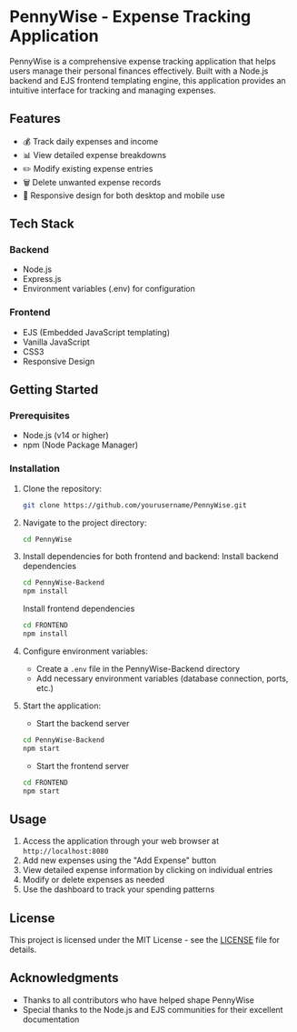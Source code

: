 # PennyWise - Expense Tracking Application

PennyWise is a comprehensive expense tracking application that helps users manage their personal finances effectively. Built with a Node.js backend and EJS frontend templating engine, this application provides an intuitive interface for tracking and managing expenses.

## Features

- 💰 Track daily expenses and income
- 📊 View detailed expense breakdowns
- ✏️ Modify existing expense entries
- 🗑️ Delete unwanted expense records
- 📱 Responsive design for both desktop and mobile use

## Tech Stack

### Backend
- Node.js
- Express.js
- Environment variables (.env) for configuration

### Frontend
- EJS (Embedded JavaScript templating)
- Vanilla JavaScript
- CSS3
- Responsive Design


## Getting Started

### Prerequisites
- Node.js (v14 or higher)
- npm (Node Package Manager)

### Installation

1. Clone the repository:
    ```bash
    git clone https://github.com/yourusername/PennyWise.git
    ```

2. Navigate to the project directory:
    ```bash
    cd PennyWise
    ```
3. Install dependencies for both frontend and backend:
    Install backend dependencies
    ```bash
    cd PennyWise-Backend
    npm install
    ```
    Install frontend dependencies
    ```bash
    cd FRONTEND
    npm install
    ```
4. Configure environment variables:
    - Create a `.env` file in the PennyWise-Backend directory
    - Add necessary environment variables (database connection, ports, etc.)
5. Start the application:
    - Start the backend server
    ```bash
    cd PennyWise-Backend
    npm start
    ```
    - Start the frontend server
    ```bash
    cd FRONTEND
    npm start
    ```

## Usage

1. Access the application through your web browser at `http://localhost:8080`
2. Add new expenses using the "Add Expense" button
3. View detailed expense information by clicking on individual entries
4. Modify or delete expenses as needed
5. Use the dashboard to track your spending patterns

## License

This project is licensed under the MIT License - see the [LICENSE](LICENSE) file for details.

## Acknowledgments

- Thanks to all contributors who have helped shape PennyWise
- Special thanks to the Node.js and EJS communities for their excellent documentation
